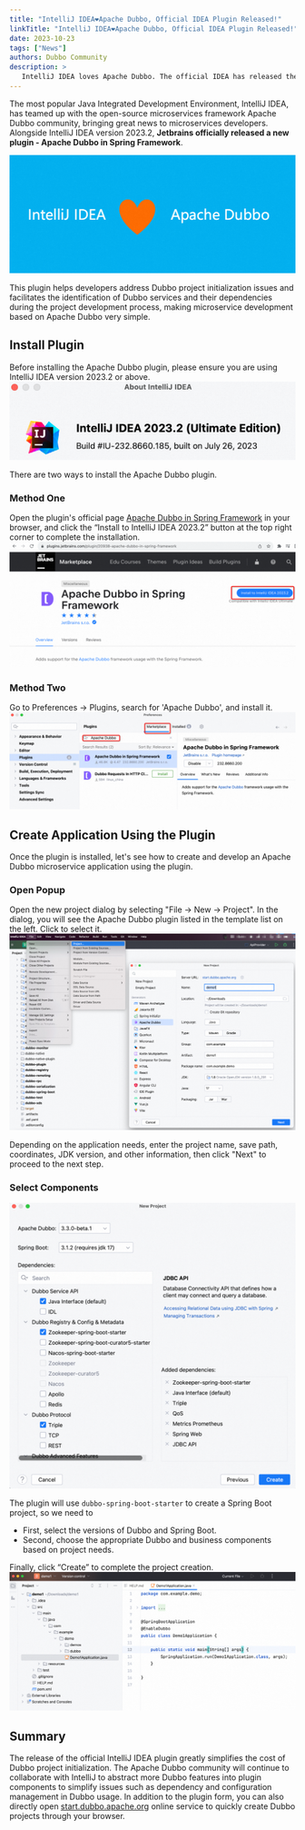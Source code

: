 ```yaml
---
title: "IntelliJ IDEA❤️Apache Dubbo, Official IDEA Plugin Released!"
linkTitle: "IntelliJ IDEA❤️Apache Dubbo, Official IDEA Plugin Released!"
date: 2023-10-23
tags: ["News"]
authors: Dubbo Community
description: >
   IntelliJ IDEA loves Apache Dubbo. The official IDEA has released the Apache Dubbo in Spring Framework plugin, supporting Dubbo scaffolding and project template creation.
---
```


The most popular Java Integrated Development Environment, IntelliJ IDEA, has teamed up with the open-source microservices framework Apache Dubbo community, bringing great news to microservices developers. Alongside IntelliJ IDEA version 2023.2, **Jetbrains officially released a new plugin - Apache Dubbo in Spring Framework**.

![IntelliJ IDEA loves️ Apache Dubbo](/imgs/blog/2023/10/plugin/img_6.png)

This plugin helps developers address Dubbo project initialization issues and facilitates the identification of Dubbo services and their dependencies during the project development process, making microservice development based on Apache Dubbo very simple.

## Install Plugin
Before installing the Apache Dubbo plugin, please ensure you are using IntelliJ IDEA version 2023.2 or above.
![image.png](/imgs/blog/2023/10/plugin/img.png)

There are two ways to install the Apache Dubbo plugin.

### Method One
Open the plugin's official page [Apache Dubbo in Spring Framework](https://plugins.jetbrains.com/plugin/20938-apache-dubbo-in-spring-framework) in your browser, and click the “Install to IntelliJ IDEA 2023.2” button at the top right corner to complete the installation.
![image.png](/imgs/blog/2023/10/plugin/img_1.png)

### Method Two
Go to Preferences -> Plugins, search for 'Apache Dubbo', and install it.
![image.png](/imgs/blog/2023/10/plugin/img_2.png)

## Create Application Using the Plugin
Once the plugin is installed, let's see how to create and develop an Apache Dubbo microservice application using the plugin.

### Open Popup
Open the new project dialog by selecting "File -> New -> Project". In the dialog, you will see the Apache Dubbo plugin listed in the template list on the left. Click to select it.
![image.png](/imgs/blog/2023/10/plugin/img_3.png)

Depending on the application needs, enter the project name, save path, coordinates, JDK version, and other information, then click "Next" to proceed to the next step.
### Select Components
![image.png](/imgs/blog/2023/10/plugin/img_4.png)

The plugin will use `dubbo-spring-boot-starter` to create a Spring Boot project, so we need to

- First, select the versions of Dubbo and Spring Boot.
- Second, choose the appropriate Dubbo and business components based on project needs.

Finally, click “Create” to complete the project creation.
![image.png](/imgs/blog/2023/10/plugin/img_5.png)
## Summary
The release of the official IntelliJ IDEA plugin greatly simplifies the cost of Dubbo project initialization. The Apache Dubbo community will continue to collaborate with IntelliJ to abstract more Dubbo features into plugin components to simplify issues such as dependency and configuration management in Dubbo usage. In addition to the plugin form, you can also directly open [start.dubbo.apache.org](https://start.dubbo.apache.org) online service to quickly create Dubbo projects through your browser.

